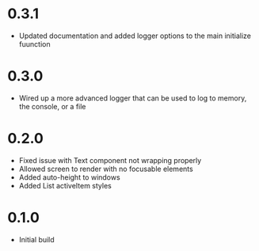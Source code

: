 # 0.3.1

-   Updated documentation and added logger options to the main initialize fuunction

# 0.3.0

-   Wired up a more advanced logger that can be used to log to memory, the console, or a file

# 0.2.0

-   Fixed issue with Text component not wrapping properly
-   Allowed screen to render with no focusable elements
-   Added auto-height to windows
-   Added List activeItem styles

# 0.1.0

-   Initial build
